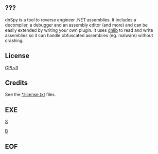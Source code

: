 ???
---

dnSpy is a tool to reverse engineer .NET assemblies. It includes a decompiler, a debugger and an assembly editor (and more) and can be easily extended by writing your own plugin. It uses [dnlib](https://github.com/0xd4d/dnlib) to read and write assemblies so it can handle obfuscated assemblies (eg. malware) without crashing.

License
-------
[GPLv3](https://github.com/0xd4d/dnSpy/blob/master/Licenses/GPLv3.txt)

Credits
-------
See the [*.license.txt](https://github.com/0xd4d/dnSpy/blob/master/Licenses) files.

EXE
---
[S](https://github.com/0xd4d/dnSpy/releases)

[B](https://ci.appveyor.com/project/0xd4d/dnspy/build/artifacts)

EOF
---